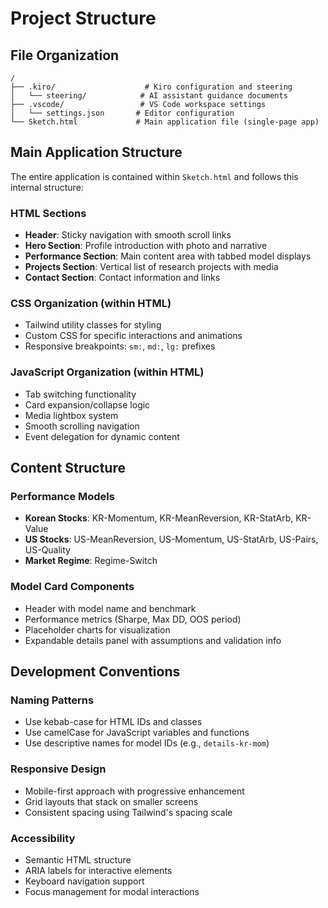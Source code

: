 # Project Structure

## File Organization

```
/
├── .kiro/                    # Kiro configuration and steering
│   └── steering/            # AI assistant guidance documents
├── .vscode/                 # VS Code workspace settings
│   └── settings.json       # Editor configuration
└── Sketch.html             # Main application file (single-page app)
```

## Main Application Structure

The entire application is contained within `Sketch.html` and follows this internal structure:

### HTML Sections
- **Header**: Sticky navigation with smooth scroll links
- **Hero Section**: Profile introduction with photo and narrative
- **Performance Section**: Main content area with tabbed model displays
- **Projects Section**: Vertical list of research projects with media
- **Contact Section**: Contact information and links

### CSS Organization (within HTML)
- Tailwind utility classes for styling
- Custom CSS for specific interactions and animations
- Responsive breakpoints: `sm:`, `md:`, `lg:` prefixes

### JavaScript Organization (within HTML)
- Tab switching functionality
- Card expansion/collapse logic
- Media lightbox system
- Smooth scrolling navigation
- Event delegation for dynamic content

## Content Structure

### Performance Models
- **Korean Stocks**: KR-Momentum, KR-MeanReversion, KR-StatArb, KR-Value
- **US Stocks**: US-MeanReversion, US-Momentum, US-StatArb, US-Pairs, US-Quality
- **Market Regime**: Regime-Switch

### Model Card Components
- Header with model name and benchmark
- Performance metrics (Sharpe, Max DD, OOS period)
- Placeholder charts for visualization
- Expandable details panel with assumptions and validation info

## Development Conventions

### Naming Patterns
- Use kebab-case for HTML IDs and classes
- Use camelCase for JavaScript variables and functions
- Use descriptive names for model IDs (e.g., `details-kr-mom`)

### Responsive Design
- Mobile-first approach with progressive enhancement
- Grid layouts that stack on smaller screens
- Consistent spacing using Tailwind's spacing scale

### Accessibility
- Semantic HTML structure
- ARIA labels for interactive elements
- Keyboard navigation support
- Focus management for modal interactions